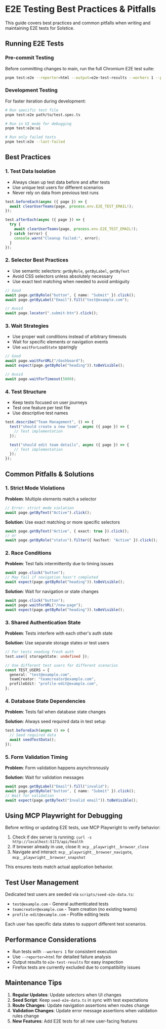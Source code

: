 # E2E Testing Best Practices & Pitfalls

This guide covers best practices and common pitfalls when writing and maintaining E2E tests for Solstice.

## Running E2E Tests

### Pre-commit Testing

Before committing changes to main, run the full Chromium E2E test suite:

```bash
pnpm test:e2e --reporter=html --output=e2e-test-results --workers 1 --project=chromium-unauthenticated --project=chromium-authenticated
```

### Development Testing

For faster iteration during development:

```bash
# Run specific test file
pnpm test:e2e path/to/test.spec.ts

# Run in UI mode for debugging
pnpm test:e2e:ui

# Run only failed tests
pnpm test:e2e --last-failed
```

## Best Practices

### 1. Test Data Isolation

- Always clean up test data before and after tests
- Use unique test users for different scenarios
- Never rely on data from previous test runs

```typescript
test.beforeEach(async ({ page }) => {
  await clearUserTeams(page, process.env.E2E_TEST_EMAIL!);
});

test.afterEach(async ({ page }) => {
  try {
    await clearUserTeams(page, process.env.E2E_TEST_EMAIL!);
  } catch (error) {
    console.warn("Cleanup failed:", error);
  }
});
```

### 2. Selector Best Practices

- Use semantic selectors: `getByRole`, `getByLabel`, `getByText`
- Avoid CSS selectors unless absolutely necessary
- Use exact text matching when needed to avoid ambiguity

```typescript
// Good
await page.getByRole("button", { name: "Submit" }).click();
await page.getByLabel("Email").fill("test@example.com");

// Avoid
await page.locator(".submit-btn").click();
```

### 3. Wait Strategies

- Use proper wait conditions instead of arbitrary timeouts
- Wait for specific elements or navigation events
- Use `waitForLoadState` sparingly

```typescript
// Good
await page.waitForURL("/dashboard");
await expect(page.getByRole("heading")).toBeVisible();

// Avoid
await page.waitForTimeout(5000);
```

### 4. Test Structure

- Keep tests focused on user journeys
- Test one feature per test file
- Use descriptive test names

```typescript
test.describe("Team Management", () => {
  test("should create a new team", async ({ page }) => {
    // Test implementation
  });

  test("should edit team details", async ({ page }) => {
    // Test implementation
  });
});
```

## Common Pitfalls & Solutions

### 1. Strict Mode Violations

**Problem**: Multiple elements match a selector

```typescript
// Error: strict mode violation
await page.getByText("Active").click();
```

**Solution**: Use exact matching or more specific selectors

```typescript
await page.getByText("Active", { exact: true }).click();
// or
await page.getByRole("status").filter({ hasText: "Active" }).click();
```

### 2. Race Conditions

**Problem**: Test fails intermittently due to timing issues

```typescript
await page.click("button");
// May fail if navigation hasn't completed
await expect(page.getByRole("heading")).toBeVisible();
```

**Solution**: Wait for navigation or state changes

```typescript
await page.click("button");
await page.waitForURL("/new-page");
await expect(page.getByRole("heading")).toBeVisible();
```

### 3. Shared Authentication State

**Problem**: Tests interfere with each other's auth state

**Solution**: Use separate storage states or test users

```typescript
// For tests needing fresh auth
test.use({ storageState: undefined });

// Use different test users for different scenarios
const TEST_USERS = {
  general: "test@example.com",
  teamCreator: "teamcreator@example.com",
  profileEdit: "profile-edit@example.com",
};
```

### 4. Database State Dependencies

**Problem**: Tests fail when database state changes

**Solution**: Always seed required data in test setup

```typescript
test.beforeEach(async () => {
  // Seed required data
  await seedTestData();
});
```

### 5. Form Validation Timing

**Problem**: Form validation happens asynchronously

**Solution**: Wait for validation messages

```typescript
await page.getByLabel("Email").fill("invalid");
await page.getByRole("button", { name: "Submit" }).click();
// Wait for validation
await expect(page.getByText("Invalid email")).toBeVisible();
```

## Using MCP Playwright for Debugging

Before writing or updating E2E tests, use MCP Playwright to verify behavior:

1. Check if dev server is running: `curl -s http://localhost:5173/api/health`
2. If browser already in use, close it: `mcp__playwright__browser_close`
3. Navigate and interact: `mcp__playwright__browser_navigate`, `mcp__playwright__browser_snapshot`

This ensures tests match actual application behavior.

## Test User Management

Dedicated test users are seeded via `scripts/seed-e2e-data.ts`:

- `test@example.com` - General authenticated tests
- `teamcreator@example.com` - Team creation (no existing teams)
- `profile-edit@example.com` - Profile editing tests

Each user has specific data states to support different test scenarios.

## Performance Considerations

- Run tests with `--workers 1` for consistent execution
- Use `--reporter=html` for detailed failure analysis
- Output results to `e2e-test-results` for easy inspection
- Firefox tests are currently excluded due to compatibility issues

## Maintenance Tips

1. **Regular Updates**: Update selectors when UI changes
2. **Seed Script**: Keep `seed-e2e-data.ts` in sync with test expectations
3. **Route Changes**: Update navigation assertions when routes change
4. **Validation Changes**: Update error message assertions when validation rules change
5. **New Features**: Add E2E tests for all new user-facing features
